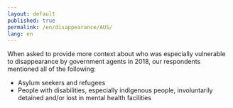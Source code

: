 ```yaml
---
layout: default
published: true
permalink: /en/disappearance/AUS/
lang: en
---
```


When asked to provide more context about who was especially vulnerable to disappearance by government agents in 2018, our respondents mentioned all of the following:
-	Asylum seekers and refugees
-	People with disabilities, especially indigenous people, involuntarily detained and/or lost in mental health facilities 

